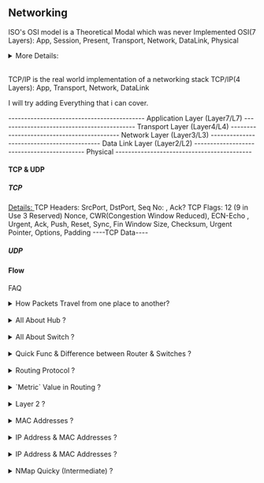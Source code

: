 ## Networking

ISO's OSI model is a Theoretical Modal which was never Implemented
OSI(7 Layers): App, Session, Present, Transport, Network, DataLink, Physical

<details>
    <summary>
       More Details:
    </summary>

    - http://support.microsoft.com/kb/103884

</details>

<br>

TCP/IP is the real world implementation of a networking stack
TCP/IP(4 Layers): App, Transport, Network, DataLink



 

I will try adding Everything that i can cover.

\-------------------------------------------
    Application Layer (Layer7/L7)
\-------------------------------------------
    Transport Layer (Layer4/L4)
\-------------------------------------------
    Network Layer (Layer3/L3)
\-------------------------------------------
    Data Link Layer (Layer2/L2)
\-------------------------------------------
    Physical 
\-------------------------------------------







#### TCP & UDP
##### TCP

<u>Details: </u>
    TCP Headers:
        SrcPort, DstPort, 
        Seq No: , Ack? 
        TCP Flags: 12 (9 in Use 3 Reserved) 
        Nonce, CWR(Congestion Window Reduced), ECN-Echo , Urgent, Ack, Push, Reset, Sync, Fin
        Window Size, Checksum, Urgent Pointer,
        Options, Padding
    ----TCP Data----

##### UDP


#### Flow

















FAQ

<details>
    <summary>
        How Packets Travel from one place to another?
    </summary>

    Packets are converted into 1s and 0s and then converted into electrical signals to transfer to other Device
</details>

<br>


<details>
    <summary>
        All About Hub ?
    </summary>

    [Switch is an SMART Hub]
    Switch, Router and machines Goes this way

    Switch Forwarding table, or Content Addressable Memory (CAM) Table stored in RAM
    IN CAM table there can be multiple hosts on the same interface and interfaces without any host attached

    CAM table has a finite size

    Switches learn new MAC addresses dynamically; they inspect the header of every packet they receive, thus identifying new hosts.

    While routers use complex routing protocols to update their routing rules, switches just use the source MAC address of the packets they process to decide which interface to use when forwarding a packet.

    Forwarding in Switch ---- if there is no entry for the Dest MAC Port switch will forward it to all (Just like HUB)
</details>

<br>

<details>
    <summary>
        All About Switch ?
    </summary>

    [Switch is an SMART Hub]
    Switch, Router and machines Goes this way

    Switch Forwarding table, or Content Addressable Memory (CAM) Table stored in RAM
    IN CAM table there can be multiple hosts on the same interface and interfaces without any host attached

    CAM table has a finite size

    Switches learn new MAC addresses dynamically; they inspect the header of every packet they receive, thus identifying new hosts.

    While routers use complex routing protocols to update their routing rules, switches just use the source MAC address of the packets they process to decide which interface to use when forwarding a packet.

    Forwarding in Switch ---- if there is no entry for the Dest MAC Port switch will forward it to all (Just like HUB)
</details>

<br>

<details>
    <summary>
        Quick Func & Difference between Router & Switches ?
    </summary>

    Switch switches within the Subnet, Router Routes between the Network
    Multiple Switches can be connected to built a Network
    Switches do not Segment Network without VLANs, Routers Do -- But they do not forward packets coming from one interface if the have FF:FF:FFF broadcast MAC address.
</details>

<br>

<details>
    <summary>
        Routing Protocol ?
    </summary>

    The Forwarding Policy of Router is called Routing Protocol

    Routing Protocol are used to determine the best path to reach a network
    A router inspects the destination address of very incoming packet and then forwards it through one of its interfaces

    To choose the right forwarding interface, a router performs a lookup in the routing table, where it finds an IP-to-interface binding. The table can also contain an entry with the default address(0.0.0.0). This entry is used when the router receives a packet whose destination is an unknown.
</details>

<br>


<details>
    <summary>
        `Metric` Value in Routing ?
    </summary>

    Metric value is also important in routing

    The metric is selected according to the channel's estimated bandwidth and congestion
</details>

<br>


<details>
    <summary>
        Layer 2 ?
    </summary>

    
    Hubs & Switches are network devices that forward FRAMES (Layer 2 Packets) on a Local Network
    They work with MAC Addresses

</details>

<br>

<details>
    <summary>
        MAC Addresses ?
    </summary>

    A MAC (Media Access Control) address is also known as the physical address
    MAC expressed in Hex are 48 Bits (6 Bytes)
    
</details>

<br>

<details>
    <summary>
        IP Address & MAC Addresses ?
    </summary>

    IP addresses are the Layer 3 (Network layer) addressing scheme used to identify a host in a network, while MAC addresses uniquely identify a network card (Layer 2).
    
</details>

<br>

<details>
    <summary>
        IP Address & MAC Addresses ?
    </summary>

    IP addresses are the Layer 3 (Network layer) addressing scheme used to identify a host in a network, while MAC addresses uniquely identify a network card (Layer 2).
    
</details>

<br>

<details>
    <summary>
        NMap Quicky (Intermediate) ?
    </summary>

    [To be Reframed]
    -sT -> TCP Connect Scan [Full TCP Handshake]
    -sS -> SYN Scan [Stealth  Scan] A Good IDS will be able to detect it. [Only SYN if SYN+ACK Received send RST]
    [Nmap Default: SYN Scan]

    -sV [-sT + more for detecting version -(banner Grabbing)]

    -Pn [Skip pingscan and treat it as it is alive]

    Firewall Pressence / Network Filtering Presenece

    80/tcp open tcpwrapped
    80/tcp open http? 

    nmap --reason

    
</details>

<br>

